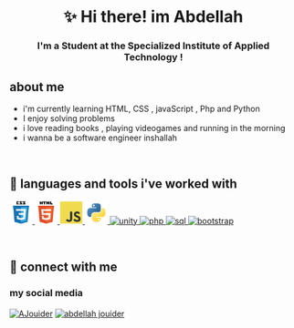<h1 align="center"> ✨ Hi there! im Abdellah </h1>

<h3 align="center"> I'm a Student at the Specialized Institute of Applied Technology ! </h3>

## about me

* i'm currently learning HTML, CSS , javaScript , Php and Python
* I enjoy solving problems
* i love reading books , playing videogames and running in the morning
* i wanna be a software engineer inshallah 

<br>

## 🌟 languages and tools i've worked with

<p align="left"> <a href="https://www.w3schools.com/css/" target="_blank"> <img src="https://raw.githubusercontent.com/devicons/devicon/master/icons/css3/css3-original-wordmark.svg" alt="css3" width="40" height="40"/> </a> <a href="https://www.w3.org/html/" target="_blank"> <img src="https://raw.githubusercontent.com/devicons/devicon/master/icons/html5/html5-original-wordmark.svg" alt="html5" width="40" height="40"/> </a> <a href="https://developer.mozilla.org/en-US/docs/Web/JavaScript" target="_blank"> <img src="https://raw.githubusercontent.com/devicons/devicon/master/icons/javascript/javascript-original.svg" alt="javascript" width="40" height="40"/> </a>    <a href="https://www.python.org" target="_blank"> <img src="https://raw.githubusercontent.com/devicons/devicon/master/icons/python/python-original.svg" alt="python" width="40" height="40"/> </a> <a href="https://unity.com/fr" target="_blank"> <img src="https://www.vectorlogo.zone/logos/unity3d/unity3d-icon.svg" alt="unity" width="40" height="40"/> </a> <a href="https://www.php.net/" target="_blank"> <img src="https://www.vectorlogo.zone/logos/php/php-ar21.svg" alt="php" width="50" height="40"/> </a> <a href="https://sql.sh/" target="_blank"> <img src="https://cdn-icons.flaticon.com/png/512/4248/premium/4248340.png?token=exp=1659011315~hmac=9e368adbf038151cf5a1777455510d9f" alt="sql" width="40" height="40"/> </a> <a href="https://getbootstrap.com/" target="_blank"> <img src="https://www.vectorlogo.zone/logos/getbootstrap/getbootstrap-icon.svg" alt="bootstrap" width="40" height="40"/> </a>
</p>
<br>

## 🌟 connect with me

<h3 align="left">my social media</h3>
<p align="left">
<a href="https://twitter.com/AJouider" target="blank"><img align="center" src="https://raw.githubusercontent.com/rahuldkjain/github-profile-readme-generator/master/src/images/icons/Social/twitter.svg" alt="AJouider" height="30" width="40" /></a>
<a href="https://www.linkedin.com/in/abdellah-jouider-5a2b7821a/" target="blank"><img align="center" src="https://raw.githubusercontent.com/rahuldkjain/github-profile-readme-generator/master/src/images/icons/Social/linked-in-alt.svg" alt="abdellah jouider" height="30" width="40" /></a>
</p>
<br>
